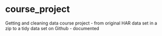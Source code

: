 # course_project
Getting and cleaning data course project - from original HAR data set in a zip to a tidy data set on Github - documented
